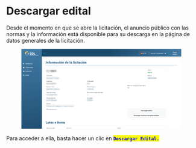 # Descargar edital

Desde el momento en que se abre la licitación, el anuncio público con las normas y la información está disponible para su descarga en la página de datos generales de la licitación.

<figure><img src="../../../.gitbook/assets/lici-dado-forn.png" alt=""><figcaption></figcaption></figure>

Para acceder a ella, basta hacer un clic en <mark style="color:blue;">**`Descargar Edital.`**</mark>
